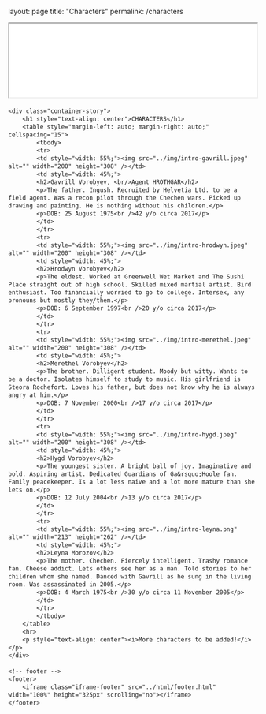 layout: page
title: "Characters"
permalink: /characters

<!DOCTYPE html>
<html>
    <!-- header -->
	<head>
        <title>Characters | Sparrow Flight</title>
		<link rel="icon" type="image/png" href="../img/favicon.png">
        <link rel="stylesheet" type="text/css" href="../styles/global.css">
        <meta name="description" content="Members of the Flight.">
        <meta name="viewport" content="width=device-width, initial-scale=1.0">
        <meta http-equiv='cache-control' content='no-cache, no-store, must-revalidate'>
        <meta http-equiv='expires' content='0'>
        <meta http-equiv='pragma' content='no-cache'>
        <iframe class="iframe-header" src="../html/header.html" width="100%" scrolling="no"></iframe>
    </head>

    <div class="container-story">
        <h1 style="text-align: center">CHARACTERS</h1>
        <table style="margin-left: auto; margin-right: auto;" cellspacing="15">
            <tbody>
            <tr>
            <td style="width: 55%;"><img src="../img/intro-gavrill.jpeg" alt="" width="200" height="308" /></td>
            <td style="width: 45%;">
            <h2>Gavrill Vorobyev, <br/>Agent HROTHGAR</h2>
            <p>The father. Ingush. Recruited by Helvetia Ltd. to be a field agent. Was a recon pilot through the Chechen wars. Picked up drawing and painting. He is nothing without his children.</p>
            <p>DOB: 25 August 1975<br />42 y/o circa 2017</p>
            </td>
            </tr>
            <tr>
            <td style="width: 55%;"><img src="../img/intro-hrodwyn.jpeg" alt="" width="200" height="308" /></td>
            <td style="width: 45%;">
            <h2>Hrodwyn Vorobyev</h2>
            <p>The eldest. Worked at Greenwell Wet Market and The Sushi Place straight out of high school. Skilled mixed martial artist. Bird enthusiast. Too financially worried to go to college. Intersex, any pronouns but mostly they/them.</p>
            <p>DOB: 6 September 1997<br />20 y/o circa 2017</p>
            </td>
            </tr>
            <tr>
            <td style="width: 55%;"><img src="../img/intro-merethel.jpeg" alt="" width="200" height="308" /></td>
            <td style="width: 45%;">
            <h2>Merethel Vorobyev</h2>
            <p>The brother. Dilligent student. Moody but witty. Wants to be a doctor. Isolates himself to study to music. His girlfriend is Steora Rochefort. Loves his father, but does not know why he is always angry at him.</p>
            <p>DOB: 7 November 2000<br />17 y/o circa 2017</p>
            </td>
            </tr>
            <tr>
            <td style="width: 55%;"><img src="../img/intro-hygd.jpeg" alt="" width="200" height="308" /></td>
            <td style="width: 45%;">
            <h2>Hygd Vorobyev</h2>
            <p>The youngest sister. A bright ball of joy. Imaginative and bold. Aspiring artist. Dedicated Guardians of Ga&rsquo;Hoole fan. Family peacekeeper. Is a lot less naive and a lot more mature than she lets on.</p>
            <p>DOB: 12 July 2004<br />13 y/o circa 2017</p>
            </td>
            </tr>
            <tr>
            <td style="width: 55%;"><img src="../img/intro-leyna.png" alt="" width="213" height="262" /></td>
            <td style="width: 45%;">
            <h2>Leyna Morozov</h2>
            <p>The mother. Chechen. Fiercely intelligent. Trashy romance fan. Cheese addict. Lets others see her as a man. Told stories to her children whom she named. Danced with Gavrill as he sung in the living room. Was assassinated in 2005.</p>
            <p>DOB: 4 March 1975<br />30 y/o circa 11 November 2005</p>
            </td>
            </tr>
            </tbody>
        </table>
        <hr>
        <p style="text-align: center"><i>More characters to be added!</i></p>
    </div>

    <!-- footer -->
    <footer>
        <iframe class="iframe-footer" src="../html/footer.html" width="100%" height="325px" scrolling="no"></iframe>
    </footer>
</html>
